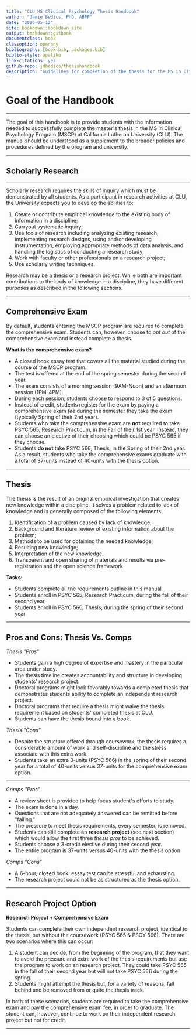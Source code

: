 ```yaml
--- 
title: "CLU MS Clinical Psychology Thesis Handbook"
author: "Jamie Bedics, PhD, ABPP"
date: "2020-05-12"
site: bookdown::bookdown_site
output: bookdown::gitbook
documentclass: book
classoption: openany
bibliography: [book.bib, packages.bib]
biblio-style: apalike
link-citations: yes
github-repo: jdbedics/thesishandbook
description: "Guidelines for completion of the thesis for the MS in Clinical Psychology Program at CLU."
---
```


# Goal of the Handbook

___

The goal of this handbook is to provide students with the information needed to successfully complete the master's thesis in the MS in Clinical Psychology Program (MSCP) at California Lutheran University (CLU).  The manual should be understood as a supplement to the broader policies and procedures defined by the program and university. 

___

## Scholarly Research

___

Scholarly research requires the skills of inquiry which must be demonstrated by all students. As a participant in research activities at CLU, the University expects you to develop the abilities to:

  1. Create or contribute empirical knowledge to the existing body of information in a discipline;
  2. Carryout systematic inquiry;
  3. Use tools of research including analyzing existing research, implementing research designs, using and/or developing instrumentation, employing appropriate methods of data analysis, and handling the logistics of conducting a research study;
  4. Work with faculty or other professionals on a research project;
  5. Use scholarly writing techniques.

Research may be a thesis or a research project. While both are important contributions to the body of knowledge in a discipline, they have different purposes as described in the following sections.

___

## Comprehensive Exam


By default, students entering the MSCP program are required to complete the comprehensive exam.  Students can, however, choose to _opt out_ of the comprehensive exam and instead complete a thesis.

**What is the comprehensive exam?**

  * A closed book essay test that covers all the material studied during the course 
      of the MSCP program.  
  * The test is offered at the end of the spring semester during the second year. 
  * The exam consists of a morning session (9AM-Noon) and an afternoon session (1PM-4PM).
  * During each session, students choose to respond to 3 of 5 questions.
  * Instead of credit, students register for the exam by paying a comprehensive exam *fee* 
    during the semester they take the exam (typically Spring of their 2nd year).
  * Students who take the comprehensive exam are **not** required to take PSYC 565, 
    Research Practicum, in the Fall of their 1st year.  Instead, they can choose an 
    elective of their choosing which could be PSYC 565 if they choose. 
  * Students **do not** take PSYC 566, Thesis, in the Spring of their 2nd year.  As a 
    result, students who take the comprehensive exams graduate with a total of 37-units 
    instead of 40-units with the thesis option.
  

___

## Thesis

The thesis is the result of an original empirical investigation that creates new knowledge within a discipline. It solves a problem related to lack of knowledge and is generally composed of the following elements:

  1. Identification of a problem caused by lack of knowledge;
  2. Background and literature review of existing information about the problem; 
  3. Methods to be used for obtaining the needed knowledge;
  4. Resulting new knowledge;
  5. Interpretation of the new knowledge.
  6. Transparent and open sharing of materials and results via pre-registration and the open science framework 

**Tasks:**

  * Students complete all the requirements outline in this manual
  * Students enroll in PSYC 565, Research Practicum, during the fall of their second year
  * Students enroll in PSYC 566, Thesis, during the spring of their second year

___

## Pros and Cons: Thesis Vs. Comps

*Thesis "Pros"*
  
  * Students gain a high degree of expertise and mastery in the particular area under study.
  * The thesis timeline creates accountability and structure in developing students' research project.
  * Doctoral programs might look favorably towards a completed thesis that demonstrates students ability to complete an independent research project.
  * Doctoral programs that require a thesis might waive the thesis requirement based on students' completed thesis at CLU.
  * Students can have the thesis bound into a book.

*Thesis "Cons"*
  
  * Despite the structure offered through coursework, the thesis requires a considerable amount of work and self-discipline and the stress associate with this extra work.
  * Students take an extra 3-units (PSYC 566) in the spring of their second year for a total of 40-units versus 37-units for the comprehensive exam option. 

___

  
*Comps "Pros"*
  
  * A review sheet is provided to help focus student's efforts to study.
  * The exam is done in a day.
  * Questions that are not adequately answered can be remitted before "failing."
  * The pressure to meet thesis requirements, every semester, is removed.
  * Students can still complete an **research project** (see next section) which would allow the first three *thesis pros* to be achieved.
  * Students choose a 3-credit elective during their second year.
  * The entire program is 37-units versus 40-units with the thesis option.
  
*Comps "Cons"*
 
  * A 6-hour, closed book, essay test can be stressful and exhausting.
  * The research project could not be as structured as the thesis option.
  
___

## Research Project Option

**Research Project + Comprehensive Exam** 

Students can complete their own independent research project, identical to the thesis, but without the coursework (PSYC 565 & PSCY 566).  There are two scenarios where this can occur:

  1. A student can decide, from the beginning of the program, that they want to avoid the pressure and extra work of the thesis requirements but use the program to work on an research project.  They could take PSYC 565 in the fall of their second year but will not take PSYC 566 during the spring.
  2. Students might attempt the thesis but, for a variety of reasons, fall behind and be removed from or quite the thesis track.
    
In both of these scenarios, students are required to take the comprehensive exam and pay the comprehensive exam fee, in order to graduate.  The student can, however, continue to work on their independent research project but not for credit.

___

